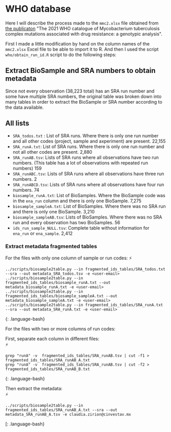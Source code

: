 # WHO database

Here I will describe the process made to the `mmc2.xlsx` file obtained from [the publicaton](https://www.thelancet.com/journals/lanmic/article/PIIS2666-5247(21)00301-3/fulltext#supplementaryMaterial)
"The 2021 WHO catalogue of Mycobacterium tuberculosis complex mutations associated with drug resistance: a genotypic analysis".

First I made a little modification by hand on the column names of the `mmc2.xlsx` Excel file to be able to import it to R.
And then I used the script `who/obtain_run_id.R` script to do the following steps:

## Extract BioSample and SRA numbers to obtain metadata

Since not every observation (38,223 total) has an SRA run number and some have multiple SRA numbers, 
the original table was broken down into many tables in order to extract the BioSample or SRA number according to the data available.

## All lists

- `SRA_todos.txt` : List of SRA runs. Where there is only one run number and all other codes (project, sample and axperiment) are present. 22,155 
- `SRA_runA.txt`: List of SRA runs. Where there is only one run number and not all other codes are present. 2,880
- `SRA_runAB.tsv`: Lists of SRA runs where all observations have two run numbers. (This table has a lot of observations with repeated run numbers) 159
- `SRA_runABC.tsv`: Lists of SRA runs where all observations have three run numbers. 2
- `SRA_runABCD.tsv`: Lists of SRA runs where all observations have four run numbers. 74
- `biosample_runA.txt`: List of BioSamples. Where the BioSample code was in the `ena_run` column and there is only one BioSample. 7,275
- `biosample_sampleA.txt`: List of BioSamples. Where there was no SRA run and there is only one BioSample. 3,210
- `biosample_sampleAB.tsv`: Lists of BioSamples. Where there was no SRA run and every observation has two BioSamples. 56
- `ids_run_sample_NULL.tsv`: Complete table without information for `ena_run` or `ena_sample`. 2,412
 
### Extract metadata fragmented tables

For the files with only one column of sample or run codes:
⚡
~~~
../scripts/biosample2table.py --in fragmented_ids_tables/SRA_todos.txt --sra --out metadata_SRA_todos.tsv -e <user-email>
../scripts/biosample2table.py --in fragmented_ids_tables/biosample_runA.txt --out metadata_biosample_runA.txt -e <user-email>
../scripts/biosample2table.py --in fragmented_ids_tables/biosample_sampleA.txt --out metadata_biosample_sampleA.txt -e <user-email>
../scripts/biosample2table.py --in fragmented_ids_tables/SRA_runA.txt --sra --out metadata_SRA_runA.txt -e <user-email>

~~~
{: .language-bash}

For the files with two or more columns of run codes:  

First, separate each column in different files:  
:zap:
~~~
grep "runA" -v  fragmented_ids_tables/SRA_runAB.tsv | cut -f1 > fragmented_ids_tables/SRA_runAB_A.txt
grep "runA" -v  fragmented_ids_tables/SRA_runAB.tsv | cut -f2 > fragmented_ids_tables/SRA_runAB_B.txt
~~~
{: .language-bash}

Then extract the metadata:  
:zap:
~~~
../scripts/biosample2table.py --in fragmented_ids_tables/SRA_runAB_A.txt --sra --out metadata_SRA_runAB_A.tsv -e claudia.zirion@cinvestav.mx
~~~
[: .language-bash}




